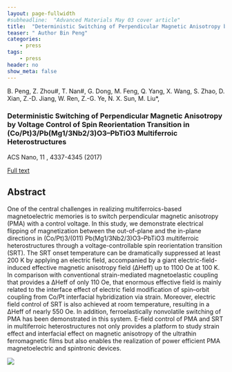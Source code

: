 ```yaml
---
layout: page-fullwidth
#subheadline:  "Advanced Materials May 03 cover article"
title:  "Deterministic Switching of Perpendicular Magnetic Anisotropy by Voltage Control of Spin Reorientation Transition in (Co/Pt)3/Pb(Mg1/3Nb2/3)O3–PbTiO3 Multiferroic Heterostructures"
teaser: " Author Bin Peng"
categories:
    - press
tags:
    - press
header: no
show_meta: false
---
```

<!--more-->
<!--<div class="row">-->
<div >
<p>B. Peng, Z. Zhou#, T. Nan#, G. Dong, M. Feng, Q. Yang, X. Wang, S. Zhao, D. Xian, Z.-D. Jiang, W. Ren, Z.-G. Ye, N. X. Sun, M. Liu*, <h3>Deterministic Switching of Perpendicular Magnetic Anisotropy by Voltage Control of Spin Reorientation Transition in (Co/Pt)3/Pb(Mg1/3Nb2/3)O3–PbTiO3 Multiferroic Heterostructures</h3> ACS Nano, 11 , 4337-4345 (2017)</p>
<a href="http://pubs.acs.org/doi/abs/10.1021/acsnano.7b01547">Full text</a>
</div>
<div style="display: inline-block;">
<h2>Abstract</h2>

<p>One of the central challenges in realizing multiferroics-based magnetoelectric memories is to switch perpendicular magnetic anisotropy (PMA) with a control voltage. In this study, we demonstrate electrical flipping of magnetization between the out-of-plane and the in-plane directions in (Co/Pt)3/(011) Pb(Mg1/3Nb2/3)O3–PbTiO3 multiferroic heterostructures through a voltage-controllable spin reorientation transition (SRT). The SRT onset temperature can be dramatically suppressed at least 200 K by applying an electric field, accompanied by a giant electric-field-induced effective magnetic anisotropy field (ΔHeff) up to 1100 Oe at 100 K. In comparison with conventional strain-mediated magnetoelastic coupling that provides a ΔHeff of only 110 Oe, that enormous effective field is mainly related to the interface effect of electric field modification of spin–orbit coupling from Co/Pt interfacial hybridization via strain. Moreover, electric field control of SRT is also achieved at room temperature, resulting in a ΔHeff of nearly 550 Oe. In addition, ferroelastically nonvolatile switching of PMA has been demonstrated in this system. E-field control of PMA and SRT in multiferroic heterostructures not only provides a platform to study strain effect and interfacial effect on magnetic anisotropy of the ultrathin ferromagnetic films but also enables the realization of power efficient PMA magnetoelectric and spintronic devices.</p>

<img src="{{ site.urlimg }}binpeng-04-10.png" class="aligncenter">
</div>


